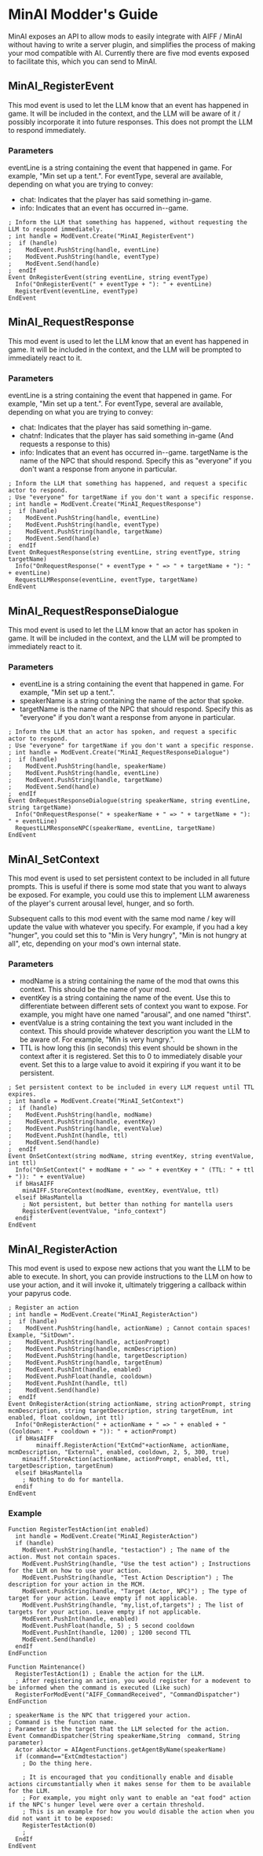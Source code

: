 # MinAI Modder's Guide
MinAI exposes an API to allow mods to easily integrate with AIFF / MinAI without having to write a server plugin, and simplifies the process of making your mod compatible with AI. Currently there are five mod events exposed to facilitate this, which you can send to MinAI.

## MinAI_RegisterEvent
This mod event is used to let the LLM know that an event has happened in game. It will be included in the context, and the LLM will be aware of it / possibly incorporate it into future responses. This does not prompt the LLM to respond immediately.

### Parameters
eventLine is a string containing the event that happened in game. For example, "Min set up a tent.".
For eventType, several are available, depending on what you are trying to convey:
* chat: Indicates that the player has said something in-game.
* info: Indicates that an event has occurred in--game.
```
; Inform the LLM that something has happened, without requesting the LLM to respond immediately.
; int handle = ModEvent.Create("MinAI_RegisterEvent")
;  if (handle)
;    ModEvent.PushString(handle, eventLine)
;    ModEvent.PushString(handle, eventType)
;    ModEvent.Send(handle)
;  endIf
Event OnRegisterEvent(string eventLine, string eventType)
  Info("OnRegisterEvent(" + eventType + "): " + eventLine)
  RegisterEvent(eventLine, eventType)
EndEvent
```

## MinAI_RequestResponse
This mod event is used to let the LLM know that an event has happened in game. It will be included in the context, and the LLM will be prompted to immediately react to it.

### Parameters
eventLine is a string containing the event that happened in game. For example, "Min set up a tent.".
For eventType, several are available, depending on what you are trying to convey:
* chat: Indicates that the player has said something in-game.
* chatnf: Indicates that the player has said something in-game (And requests a response to this)
* info: Indicates that an event has occurred in--game.
targetName is the name of the NPC that should respond. Specify this as "everyone" if you don't want a response from anyone in particular.

```
; Inform the LLM that something has happened, and request a specific actor to respond.
; Use "everyone" for targetName if you don't want a specific response.
; int handle = ModEvent.Create("MinAI_RequestResponse")
;  if (handle)
;    ModEvent.PushString(handle, eventLine)
;    ModEvent.PushString(handle, eventType)
;    ModEvent.PushString(handle, targetName)
;    ModEvent.Send(handle)
;  endIf
Event OnRequestResponse(string eventLine, string eventType, string targetName)
  Info("OnRequestResponse(" + eventType + " => " + targetName + "): " + eventLine)
  RequestLLMResponse(eventLine, eventType, targetName)
EndEvent
```

## MinAI_RequestResponseDialogue
This mod event is used to let the LLM know that an actor has spoken in game. It will be included in the context, and the LLM will be prompted to immediately react to it.

### Parameters
* eventLine is a string containing the event that happened in game. For example, "Min set up a tent.".
* speakerName is a string containing the name of the actor that spoke.
* targetName is the name of the NPC that should respond. Specify this as "everyone" if you don't want a response from anyone in particular.

```
; Inform the LLM that an actor has spoken, and request a specific actor to respond.
; Use "everyone" for targetName if you don't want a specific response.
; int handle = ModEvent.Create("MinAI_RequestResponseDialogue")
;  if (handle)
;    ModEvent.PushString(handle, speakerName)
;    ModEvent.PushString(handle, eventLine)
;    ModEvent.PushString(handle, targetName)
;    ModEvent.Send(handle)
;  endIf
Event OnRequestResponseDialogue(string speakerName, string eventLine, string targetName)
  Info("OnRequestResponse(" + speakerName + " => " + targetName + "): " + eventLine)
  RequestLLMResponseNPC(speakerName, eventLine, targetName)
EndEvent
```

## MinAI_SetContext
This mod event is used to set persistent context to be included in all future prompts. This is useful if there is some mod state that you want to always be exposed. For example, you could use this to implement LLM awareness of the player's current arousal level, hunger, and so forth.


Subsequent calls to this mod event with the same mod name / key will update the value with whatever you specify. For example, if you had a key "hunger", you could set this to "Min is Very hungry", "Min is not hungry at all", etc, depending on your mod's own internal state.

### Parameters
* modName is a string containing the name of the mod that owns this context. This should be the name of your mod.
* eventKey is a string containing the name of the event. Use this to differentiate between different sets of context you want to expose. For example, you might have one named "arousal", and one named "thirst".
* eventValue is a string containing the text you want included in the context. This should provide whatever description you want the LLM to be aware of. For example, "Min is very hungry.".
* TTL is how long this (in seconds) this event should be shown in the context after it is registered. Set this to 0 to immediately disable your event. Set this to a large value to avoid it expiring if you want it to be persistent.

```
; Set persistent context to be included in every LLM request until TTL expires.
; int handle = ModEvent.Create("MinAI_SetContext")
;  if (handle)
;    ModEvent.PushString(handle, modName)
;    ModEvent.PushString(handle, eventKey)
;    ModEvent.PushString(handle, eventValue)
;    ModEvent.PushInt(handle, ttl)
;    ModEvent.Send(handle)
;  endIf
Event OnSetContext(string modName, string eventKey, string eventValue, int ttl)
  Info("OnSetContext(" + modName + " => " + eventKey + " (TTL: " + ttl + ")): " + eventValue)
  if bHasAIFF
    minAIFF.StoreContext(modName, eventKey, eventValue, ttl)
  elseif bHasMantella
    ; Not persistent, but better than nothing for mantella users
    RegisterEvent(eventValue, "info_context")
  endif
EndEvent
```

## MinAI_RegisterAction
This mod event is used to expose new actions that you want the LLM to be able to execute. In short, you can provide instructions to the LLM on how to use your action, and it will invoke it, ultimately triggering a callback within your papyrus code.

```
; Register an action
; int handle = ModEvent.Create("MinAI_RegisterAction")
;  if (handle)
;    ModEvent.PushString(handle, actionName) ; Cannot contain spaces! Example, "SitDown".
;    ModEvent.PushString(handle, actionPrompt)
;    ModEvent.PushString(handle, mcmDescription)
;    ModEvent.PushString(handle, targetDescription)
;    ModEvent.PushString(handle, targetEnum)
;    ModEvent.PushInt(handle, enabled)
;    ModEvent.PushFloat(handle, cooldown)
;    ModEvent.PushInt(handle, ttl)
;    ModEvent.Send(handle)
;  endIf
Event OnRegisterAction(string actionName, string actionPrompt, string mcmDescription, string targetDescription, string targetEnum, int enabled, float cooldown, int ttl)
  Info("OnRegisterAction(" + actionName + " => " + enabled + " (Cooldown: " + cooldown + ")): " + actionPrompt)
  if bHasAIFF
		minaiff.RegisterAction("ExtCmd"+actionName, actionName, mcmDescription, "External", enabled, cooldown, 2, 5, 300, true)
    minaiff.StoreAction(actionName, actionPrompt, enabled, ttl, targetDescription, targetEnum)
  elseif bHasMantella
    ; Nothing to do for mantella.
  endif
EndEvent
```

### Example
```
Function RegisterTestAction(int enabled)
  int handle = ModEvent.Create("MinAI_RegisterAction")
  if (handle)
    ModEvent.PushString(handle, "testaction") ; The name of the action. Must not contain spaces.
    ModEvent.PushString(handle, "Use the test action") ; Instructions for the LLM on how to use your action.
    ModEvent.PushString(handle, "Test Action Description") ; The description for your action in the MCM.
    ModEvent.PushString(handle, "Target (Actor, NPC)") ; The type of target for your action. Leave empty if not applicable.
    ModEvent.PushString(handle, "my,list,of,targets") ; The list of targets for your action. Leave empty if not applicable. 
    ModEvent.PushInt(handle, enabled)
    ModEvent.PushFloat(handle, 5) ; 5 second cooldown
    ModEvent.PushInt(handle, 1200) ; 1200 second TTL
    ModEvent.Send(handle)
  endIf
EndFunction

Function Maintenance()
  RegisterTestAction(1) ; Enable the action for the LLM.
  ; After registering an action, you would register for a modevent to be informed when the command is executed (Like such)
  RegisterForModEvent("AIFF_CommandReceived", "CommandDispatcher")
EndFunction

; speakerName is the NPC that triggered your action.
; Command is the function name.
; Parameter is the target that the LLM selected for the action.
Event CommandDispatcher(String speakerName,String  command, String parameter)
  Actor akActor = AIAgentFunctions.getAgentByName(speakerName)
  if (command=="ExtCmdtestaction")
    ; Do the thing here.

    ; It is encouraged that you conditionally enable and disable actions circumstantially when it makes sense for them to be available for the LLM.
    ; For example, you might only want to enable an "eat food" action if the NPC's hunger level were over a certain threshold.
    ; This is an example for how you would disable the action when you did not want it to be exposed:
    RegisterTestAction(0) 
    ; 
  EndIf
EndEvent
```
